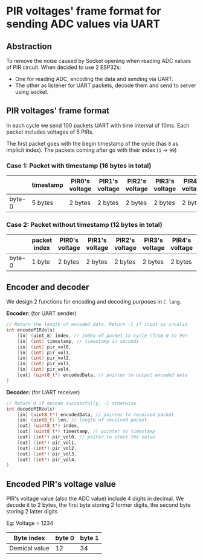 # PIR voltages' frame format for sending ADC values via UART

## Abstraction

To remove the noise caused by Socket opening when reading ADC values of PIR circuit. When decided to use 2 ESP32s:

- One for reading ADC, encoding the data and sending via UART.
- The other as listener for UART packets, decode them and send to server using socket.

## PIR voltages' frame format

In each cycle we send 100 packets UART with time interval of 10ms. Each packet includes voltages of 5 PIRs.

The first packet goes with the begin timestamp of the cycle (has `0` as implicit index). The packets coming after go with their index (`1` -> `99`)

### Case 1: Packet with timestamp (16 bytes in total)

|        | timestamp | PIR0's voltage | PIR1's voltage | PIR2's voltage | PIR3's voltage | PIR4's voltage | checksum |         |
| ------ | --------- | -------------- | -------------- | -------------- | -------------- | -------------- | -------- | ------- |
| byte-0 | 5 bytes   | 2 bytes        | 2 bytes        | 2 bytes        | 2 bytes        | 2 bytes        | 1 byte   | byte-15 |

### Case 2: Packet without timestamp (12 bytes in total)

|        | packet index | PIR0's voltage | PIR1's voltage | PIR2's voltage | PIR3's voltage | PIR4's voltage | checksum |         |
| ------ | ------------ | -------------- | -------------- | -------------- | -------------- | -------------- | -------- | ------- |
| byte-0 | 1 byte       | 2 bytes        | 2 bytes        | 2 bytes        | 2 bytes        | 2 bytes        | 1 byte   | byte-11 |

## Encoder and decoder

We design 2 functions for encoding and decoding purposes in `C lang`.

**Encoder:** (for UART sender)

```c
// Return the length of encoded data. Return -1 if input is invalid
int encodePIRVols(
    [in] (uint_8) index, // index of packet in cycle (from 0 to 99)
    [in] (int) timestamp, // timestamp in seconds
    [in] (int) pir_vol0,
    [in] (int) pir_vol1,
    [in] (int) pir_vol2,
    [in] (int) pir_vol3,
    [in] (int) pir_vol4,
    [out] (uint8_t*) encodedData, // pointer to output encoded data
)

```

**Decoder:** (for UART receiver)

```c
// Return 0 if decode successfully, -1 otherwise
int decodePIRVols(
    [in] (uint8_t*) encodedData, // pointer to received packet
    [in] (uint8_t) len, // length of received packet
    [out] (uint8_t*) index,
    [out] (uint8_t*) timestamp, // pointer to timestamp
    [out] (int*) pir_vol0, // poiter to store the value
    [out] (int*) pir_vol1,
    [out] (int*) pir_vol2,
    [out] (int*) pir_vol3,
    [out] (int*) pir_vol4,
)

```

## Encoded PIR's voltage value

PIR's voltage value (also the ADC value) include 4 digits in decimal. We decode it to 2 bytes, the first byte storing 2 former digits, the second byte storing 2 latter digits

Eg: Voltage = 1234

| Byte index | byte 0 | byte 1 |
| - | - | - |
| Demical value | 12 | 34 |